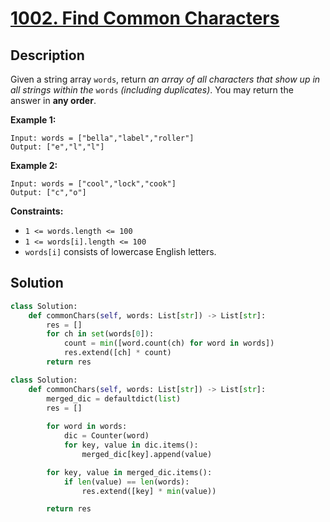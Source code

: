 # [1002. Find Common Characters](https://leetcode.com/problems/find-common-characters/description/?envType=daily-question&envId=2024-06-05)

## Description

Given a string array `words`, return *an array of all characters that show up in all strings within the* `words` *(including duplicates)*. You may return the answer in **any order**.

**Example 1:**

```
Input: words = ["bella","label","roller"]
Output: ["e","l","l"]

```

**Example 2:**

```
Input: words = ["cool","lock","cook"]
Output: ["c","o"]

```

**Constraints:**

- `1 <= words.length <= 100`
- `1 <= words[i].length <= 100`
- `words[i]` consists of lowercase English letters.



## Solution

```python
class Solution:
    def commonChars(self, words: List[str]) -> List[str]:
        res = []
        for ch in set(words[0]):
            count = min([word.count(ch) for word in words])
            res.extend([ch] * count)
        return res
```

```python
class Solution:
    def commonChars(self, words: List[str]) -> List[str]:
        merged_dic = defaultdict(list)
        res = []
        
        for word in words:
            dic = Counter(word)
            for key, value in dic.items():
                merged_dic[key].append(value)

        for key, value in merged_dic.items():
            if len(value) == len(words):
                res.extend([key] * min(value))

        return res
```